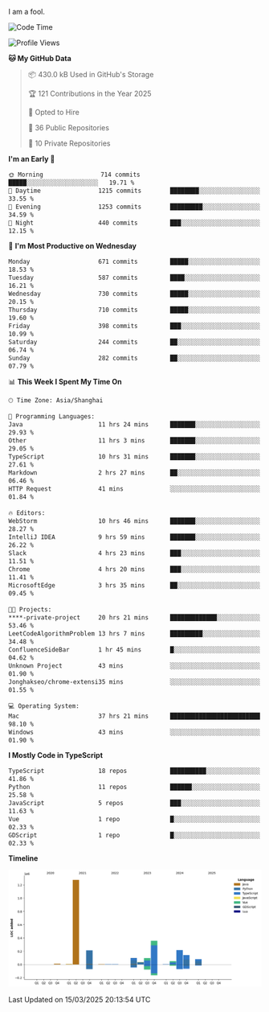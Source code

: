 I am a fool.

<!--START_SECTION:waka-->
![Code Time](http://img.shields.io/badge/Code%20Time-2%2C729%20hrs%2011%20mins-blue)

![Profile Views](http://img.shields.io/badge/Profile%20Views-4-blue)

**🐱 My GitHub Data** 

> 📦 430.0 kB Used in GitHub's Storage 
 > 
> 🏆 121 Contributions in the Year 2025
 > 
> 💼 Opted to Hire
 > 
> 📜 36 Public Repositories 
 > 
> 🔑 10 Private Repositories 
 > 
**I'm an Early 🐤** 

```text
🌞 Morning                714 commits         █████░░░░░░░░░░░░░░░░░░░░   19.71 % 
🌆 Daytime                1215 commits        ████████░░░░░░░░░░░░░░░░░   33.55 % 
🌃 Evening                1253 commits        █████████░░░░░░░░░░░░░░░░   34.59 % 
🌙 Night                  440 commits         ███░░░░░░░░░░░░░░░░░░░░░░   12.15 % 
```
📅 **I'm Most Productive on Wednesday** 

```text
Monday                   671 commits         █████░░░░░░░░░░░░░░░░░░░░   18.53 % 
Tuesday                  587 commits         ████░░░░░░░░░░░░░░░░░░░░░   16.21 % 
Wednesday                730 commits         █████░░░░░░░░░░░░░░░░░░░░   20.15 % 
Thursday                 710 commits         █████░░░░░░░░░░░░░░░░░░░░   19.60 % 
Friday                   398 commits         ███░░░░░░░░░░░░░░░░░░░░░░   10.99 % 
Saturday                 244 commits         ██░░░░░░░░░░░░░░░░░░░░░░░   06.74 % 
Sunday                   282 commits         ██░░░░░░░░░░░░░░░░░░░░░░░   07.79 % 
```


📊 **This Week I Spent My Time On** 

```text
🕑︎ Time Zone: Asia/Shanghai

💬 Programming Languages: 
Java                     11 hrs 24 mins      ███████░░░░░░░░░░░░░░░░░░   29.93 % 
Other                    11 hrs 3 mins       ███████░░░░░░░░░░░░░░░░░░   29.05 % 
TypeScript               10 hrs 31 mins      ███████░░░░░░░░░░░░░░░░░░   27.61 % 
Markdown                 2 hrs 27 mins       ██░░░░░░░░░░░░░░░░░░░░░░░   06.46 % 
HTTP Request             41 mins             ░░░░░░░░░░░░░░░░░░░░░░░░░   01.84 % 

🔥 Editors: 
WebStorm                 10 hrs 46 mins      ███████░░░░░░░░░░░░░░░░░░   28.27 % 
IntelliJ IDEA            9 hrs 59 mins       ███████░░░░░░░░░░░░░░░░░░   26.22 % 
Slack                    4 hrs 23 mins       ███░░░░░░░░░░░░░░░░░░░░░░   11.51 % 
Chrome                   4 hrs 20 mins       ███░░░░░░░░░░░░░░░░░░░░░░   11.41 % 
MicrosoftEdge            3 hrs 35 mins       ██░░░░░░░░░░░░░░░░░░░░░░░   09.45 % 

🐱‍💻 Projects: 
****-private-project     20 hrs 21 mins      █████████████░░░░░░░░░░░░   53.46 % 
LeetCodeAlgorithmProblem 13 hrs 7 mins       █████████░░░░░░░░░░░░░░░░   34.48 % 
ConfluenceSideBar        1 hr 45 mins        █░░░░░░░░░░░░░░░░░░░░░░░░   04.62 % 
Unknown Project          43 mins             ░░░░░░░░░░░░░░░░░░░░░░░░░   01.90 % 
Jonghakseo/chrome-extensi35 mins             ░░░░░░░░░░░░░░░░░░░░░░░░░   01.55 % 

💻 Operating System: 
Mac                      37 hrs 21 mins      █████████████████████████   98.10 % 
Windows                  43 mins             ░░░░░░░░░░░░░░░░░░░░░░░░░   01.90 % 
```

**I Mostly Code in TypeScript** 

```text
TypeScript               18 repos            ██████████░░░░░░░░░░░░░░░   41.86 % 
Python                   11 repos            ██████░░░░░░░░░░░░░░░░░░░   25.58 % 
JavaScript               5 repos             ███░░░░░░░░░░░░░░░░░░░░░░   11.63 % 
Vue                      1 repo              █░░░░░░░░░░░░░░░░░░░░░░░░   02.33 % 
GDScript                 1 repo              █░░░░░░░░░░░░░░░░░░░░░░░░   02.33 % 
```



**Timeline**

![Lines of Code chart](https://raw.githubusercontent.com/VeejaLiu/VeejaLiu/master/assets/bar_graph.png)


 Last Updated on 15/03/2025 20:13:54 UTC
<!--END_SECTION:waka-->
